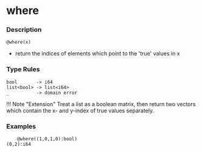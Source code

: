 # where

### Description

`@where(x)`

- return the indices of elements which point to the 'true' values in x

### Type Rules

```no-highlight
bool       -> i64
list<bool> -> list<i64>
_          -> domain error
```

!!! Note "Extension"
    Treat a list<bool> as a boolean matrix, then return two vectors which
    contain the x- and y-index of true values separately.

### Examples

```no-highlight
    @where((1,0,1,0):bool)
(0,2):i64
```
